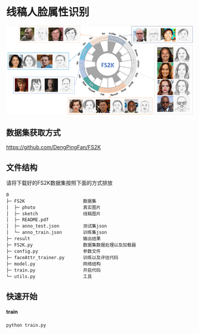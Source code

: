 # 线稿人脸属性识别

![FS2K](cover_pictures/FS2K.png)

## 数据集获取方式

https://github.com/DengPingFan/FS2K

## 文件结构
请将下载好的FS2K数据集按照下面的方式排放
```
0              
├─ FS2K                      数据集
│  ├─ photo                  真实图片
│  ├─ sketch                 线稿图片
│  ├─ README.pdf             
│  ├─ anno_test.json         测试集json
│  └─ anno_train.json        训练集json
├─ result                    输出结果
├─ FS2K.py                   数据集数据处理以及加载器
├─ config.py                 参数文件
├─ faceAttr_trainer.py       训练以及评估代码
├─ model.py                  网络结构
├─ train.py                  开启代码
└─ utils.py                  工具
```
## 快速开始

#### train

```python
python train.py
```








